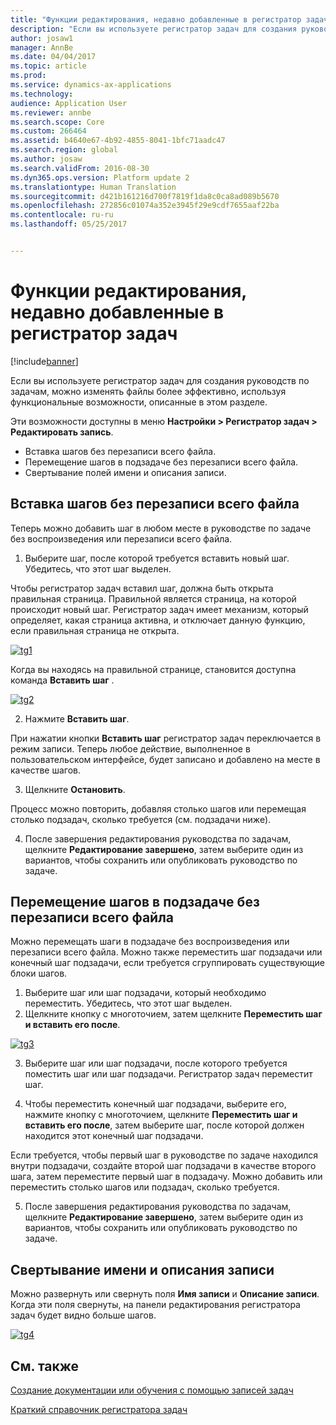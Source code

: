```yaml
---
title: "Функции редактирования, недавно добавленные в регистратор задач"
description: "Если вы используете регистратор задач для создания руководств по задачам, можно изменять файлы более эффективно, используя функциональные возможности, описанные в этом разделе."
author: josaw1
manager: AnnBe
ms.date: 04/04/2017
ms.topic: article
ms.prod: 
ms.service: dynamics-ax-applications
ms.technology: 
audience: Application User
ms.reviewer: annbe
ms.search.scope: Core
ms.custom: 266464
ms.assetid: b4640e67-4b92-4855-8041-1bfc71aadc47
ms.search.region: global
ms.author: josaw
ms.search.validFrom: 2016-08-30
ms.dyn365.ops.version: Platform update 2
ms.translationtype: Human Translation
ms.sourcegitcommit: d421b161216d700f7819f1da8c0ca8ad089b5670
ms.openlocfilehash: 272856c01074a352e3945f29e9cdf7655aaf22ba
ms.contentlocale: ru-ru
ms.lasthandoff: 05/25/2017


---
```


# <a name="recently-added-editing-features-in-task-recorder"></a>Функции редактирования, недавно добавленные в регистратор задач

[!include[banner](../includes/banner.md)]


Если вы используете регистратор задач для создания руководств по задачам, можно изменять файлы более эффективно, используя функциональные возможности, описанные в этом разделе.

Эти возможности доступны в меню **Настройки &gt; Регистратор задач &gt; Редактировать запись**.

-   Вставка шагов без перезаписи всего файла.
-   Перемещение шагов в подзадаче без перезаписи всего файла.
-   Свертывание полей имени и описания записи.

## <a name="insert-steps-without-rerecording-the-entire-file"></a>Вставка шагов без перезаписи всего файла
Теперь можно добавить шаг в любом месте в руководстве по задаче без воспроизведения или перезаписи всего файла.

1.  Выберите шаг, после которой требуется вставить новый шаг. Убедитесь, что этот шаг выделен.

Чтобы регистратор задач вставил шаг, должна быть открыта правильная страница. Правильной является страница, на которой происходит новый шаг. Регистратор задач имеет механизм, который определяет, какая страница активна, и отключает данную функцию, если правильная страница не открыта. 

[![tg1](./media/tg1.png)](./media/tg1.png) 


Когда вы находясь на правильной странице, становится доступна команда **Вставить шаг** .

[![tg2](./media/tg2-231x300.png)](./media/tg2.png)

2. Нажмите **Вставить шаг**.

При нажатии кнопки **Вставить шаг** регистратор задач переключается в режим записи. Теперь любое действие, выполненное в пользовательском интерфейсе, будет записано и добавлено на месте в качестве шагов.

3. Щелкните **Остановить**.

Процесс можно повторить, добавляя столько шагов или перемещая столько подзадач, сколько требуется (см. подзадачи ниже).

4. После завершения редактирования руководства по задачам, щелкните **Редактирование завершено**, затем выберите один из вариантов, чтобы сохранить или опубликовать руководство по задаче.

## <a name="move-steps-under-a-subtask-without-rerecording-the-entire-file"></a>Перемещение шагов в подзадаче без перезаписи всего файла
Можно перемещать шаги в подзадаче без воспроизведения или перезаписи всего файла. Можно также переместить шаг подзадачи или конечный шаг подзадачи, если требуется сгруппировать существующие блоки шагов.

1.  Выберите шаг или шаг подзадачи, который необходимо переместить. Убедитесь, что этот шаг выделен.
2.  Щелкните кнопку с многоточием, затем щелкните **Переместить шаг и вставить его после**.

[![tg3](./media/tg3.png)](./media/tg3.png)

3. Выберите шаг или шаг подзадачи, после которого требуется поместить шаг или шаг подзадачи. Регистратор задач переместит шаг.

4. Чтобы переместить конечный шаг подзадачи, выберите его, нажмите кнопку с многоточием, щелкните **Переместить шаг и вставить его после**, затем выберите шаг, после которой должен находится этот конечный шаг подзадачи.

Если требуется, чтобы первый шаг в руководстве по задаче находился внутри подзадачи, создайте второй шаг подзадачи в качестве второго шага, затем переместите первый шаг в подзадачу. Можно добавить или переместить столько шагов или подзадач, сколько требуется.

5. После завершения редактирования руководства по задачам, щелкните **Редактирование завершено**, затем выберите один из вариантов, чтобы сохранить или опубликовать руководство по задаче.

## <a name="collapse-recording-name-and-description"></a>Свертывание имени и описания записи
Можно развернуть или свернуть поля **Имя записи** и **Описание записи**. Когда эти поля свернуты, на панели редактирования регистратора задач будет видно больше шагов. 

[![tg4](./media/tg4-300x252.png)](./media/tg4.png)  

<a name="see-also"></a>См. также
--------

[Создание документации или обучения с помощью записей задач](/dynamics365/operations/dev-itpro/user-interface/task-recorder)

[Краткий справочник регистратора задач](/dynamics365/operations/dev-itpro/user-interface/task-recorder-quick-reference)




